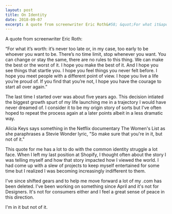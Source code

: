 ```yaml
---
layout: post
title: On Identity
date: 2018-09-07
excerpt: A quote from screenwriter Eric Roth&#58; &quot;For what it&apos;s worth&#58; it&apos;s never too late or, in my case, too early to be&quot;
---
```


A quote from screenwriter Eric Roth:

“For what it’s worth: it’s never too late or, in my case, too early to be whoever you want to be. There’s no time limit, stop whenever you want. You can change or stay the same, there are no rules to this thing. We can make the best or the worst of it. I hope you make the best of it. And I hope you see things that startle you. I hope you feel things you never felt before. I hope you meet people with a different point of view. I hope you live a life you’re proud of. If you find that you’re not, I hope you have the courage to start all over again.”

The last time I started over was about five years ago. This decision intiated the biggest growth spurt of my life launching me in a trajectory I would have never dreamed of. I consider it to be my origin story of sorts but I've often hoped to repeat the process again at a later points albeit in a less dramatic way.

Alicia Keys says something in the Netflix documentary The Women's List as she paraphrases a Stevie Wonder lyric, "So make sure that you're in it, but not of it."

This quote for me has a lot to do with the common identity struggle a lot face. When I left my last position at Shopify, I thought often about the story I was telling myself and how that story impacted how I viewed the world. I had come up with a slew of projects to keep myself entertained for some time but I realized I was becoming increasingly indifferent to them.

I've since shifted gears and to help me move forward a lot of my .com has been deleted. I've been working on something since April and it's not for Designers. It's not for consumers either and I feel a great sense of peace in this direction.

I'm in it but not of it.